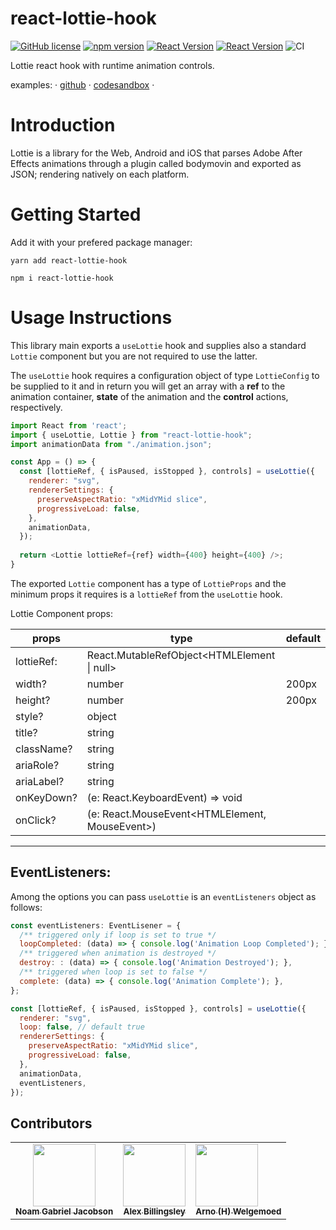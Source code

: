 # react-lottie-hook

[![GitHub license](https://img.shields.io/badge/license-MIT-blue.svg)](https://github.com/facebook/react/blob/master/LICENSE)
[![npm version](https://img.shields.io/static/v1?label=npm&message=v0.2.0&color=informational)](https://www.npmjs.com/package/react-lottie-hook) 
[![React Version](https://img.shields.io/static/v1?label=react&message=>=16.8.0&color=informational)](https://github.com/facebook/react/blob/master/CHANGELOG.md)
[![React Version](https://img.shields.io/static/v1?label=react&message=17.0.0&color=informational)](https://github.com/facebook/react/blob/master/CHANGELOG.md)
![CI](https://github.com/developertown/react-lottie-hook/workflows/Continuous%20Integration/badge.svg?branch=master)

Lottie react hook with runtime animation controls.

examples: &middot; [github](https://github.com/developertown/react-lottie-hook/examples/react-lottie-hook-ts) &middot; [codesandbox](https://codesandbox.io/s/lottie-with-hooks-ft8dl) &middot;

# Introduction
Lottie is a library for the Web, Android and iOS that parses Adobe After Effects animations through a plugin called bodymovin and exported as JSON; rendering natively on each platform.

# Getting Started
Add it with your prefered package manager:

```
yarn add react-lottie-hook

npm i react-lottie-hook
```

# Usage Instructions

This library main exports a `useLottie` hook and supplies also a standard `Lottie` component but you are not required to use the latter.

The `useLottie` hook requires a configuration object of type `LottieConfig` to be supplied to it and in return you will get an array with a **ref** to the animation container, **state** of the animation and the **control** actions, respectively. 

```javascript
import React from 'react';
import { useLottie, Lottie } from "react-lottie-hook";
import animationData from "./animation.json";

const App = () => {
  const [lottieRef, { isPaused, isStopped }, controls] = useLottie({
    renderer: "svg",
    rendererSettings: {
      preserveAspectRatio: "xMidYMid slice",
      progressiveLoad: false,
    },
    animationData,
  });
  
  return <Lottie lottieRef={ref} width={400} height={400} />;
}
```

The exported `Lottie` component has a type of `LottieProps` and the minimum props it requires is a `lottieRef` from the `useLottie` hook.

Lottie Component props:

| props | type | default |
| ---- | ---- | ---- |
| lottieRef: | React.MutableRefObject<HTMLElement \| null> | | 
| width? | number | 200px |
| height?| number | 200px |
| style? | object | |
| title? | string | |
| className? | string | |
| ariaRole? | string | |
| ariaLabel? | string | |
| onKeyDown? | (e: React.KeyboardEvent) => void | |
| onClick? | (e: React.MouseEvent<HTMLElement, MouseEvent>) | |


--------------------------------
EventListeners:
--------------------

Among the options you can pass `useLottie` is an `eventListeners` object as follows:

```javascript
const eventListeners: EventLisener = {
  /** triggered only if loop is set to true */
  loopCompleted: (data) => { console.log('Animation Loop Completed'); },
  /** triggered when animation is destroyed */
  destroy: : (data) => { console.log('Animation Destroyed'); },
  /** triggered when loop is set to false */
  complete: (data) => { console.log('Animation Complete'); },
};

const [lottieRef, { isPaused, isStopped }, controls] = useLottie({
  renderer: "svg",
  loop: false, // default true
  rendererSettings: {
    preserveAspectRatio: "xMidYMid slice",
    progressiveLoad: false,
  },
  animationData,
  eventListeners,
});

```

## Contributors

<!-- ALL-CONTRIBUTORS-LIST:START - Do not remove or modify this section -->
<table>
  <tr>
    <td align="center">
      <a href="https://github.com/JaysQubeXon"><img src="https://avatars1.githubusercontent.com/u/18309230?v=4" width="100px;" alt=""/><br /><sub><b>Noam Gabriel Jacobson</b></sub></a>
    </td>
    <td align="center">
      <a href="https://github.com/abillingsley"><img src="https://avatars2.githubusercontent.com/u/1089907?s=400&u=425b74a95749d8831befd8b33f10b7b2eb355d23&v=4" width="100px;" alt=""/><br /><sub><b>Alex Billingsley</b></sub></a>
    </td>
    <td>
      <a href="https://github.com/ahwelgemoed"><img src="https://avatars1.githubusercontent.com/u/29273599?s=400&v=4" width="100px;" alt=""/><br /><sub><b>Arno (H) Welgemoed</b></sub></a>
    </td>
  </tr>
</table>